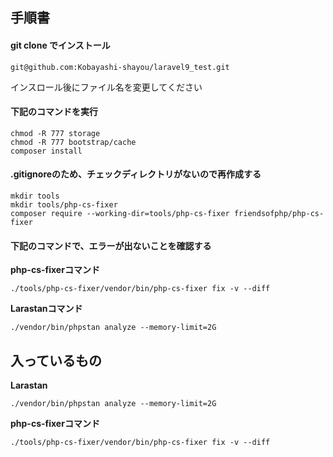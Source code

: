 ## 手順書

#### git clone でインストール

```
git@github.com:Kobayashi-shayou/laravel9_test.git
```
インスロール後にファイル名を変更してください

#### 下記のコマンドを実行

```
chmod -R 777 storage
chmod -R 777 bootstrap/cache
composer install
```

#### .gitignoreのため、チェックディレクトリがないので再作成する

```
mkdir tools
mkdir tools/php-cs-fixer
composer require --working-dir=tools/php-cs-fixer friendsofphp/php-cs-fixer
```

#### 下記のコマンドで、エラーが出ないことを確認する

**php-cs-fixerコマンド**
```
./tools/php-cs-fixer/vendor/bin/php-cs-fixer fix -v --diff
```

**Larastanコマンド**

```
./vendor/bin/phpstan analyze --memory-limit=2G
```

## 入っているもの

**Larastan**

```
./vendor/bin/phpstan analyze --memory-limit=2G
```

**php-cs-fixerコマンド**
```
./tools/php-cs-fixer/vendor/bin/php-cs-fixer fix -v --diff
````

